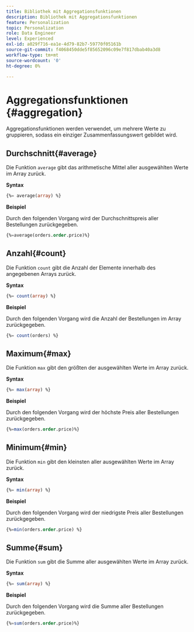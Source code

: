 ```yaml
---
title: Bibliothek mit Aggregationsfunktionen
description: Bibliothek mit Aggregationsfunktionen
feature: Personalization
topic: Personalization
role: Data Engineer
level: Experienced
exl-id: a029f716-ea1e-4d79-82b7-59770f05161b
source-git-commit: f4068450dde5f85652096c09e7f817dbab40a3d8
workflow-type: tm+mt
source-wordcount: '0'
ht-degree: 0%

---
```


# Aggregationsfunktionen {#aggregation}

Aggregationsfunktionen werden verwendet, um mehrere Werte zu gruppieren, sodass ein einziger Zusammenfassungswert gebildet wird.

## Durchschnitt{#average}

Die Funktion `average` gibt das arithmetische Mittel aller ausgewählten Werte im Array zurück.

**Syntax**

```sql
{%= average(array) %}
```

**Beispiel**

Durch den folgenden Vorgang wird der Durchschnittspreis aller Bestellungen zurückgegeben.

```sql
{%=average(orders.order.price)%}
```

## Anzahl{#count}

Die Funktion `count` gibt die Anzahl der Elemente innerhalb des angegebenen Arrays zurück.

**Syntax**

```sql
{%= count(array) %}
```

**Beispiel**

Durch den folgenden Vorgang wird die Anzahl der Bestellungen im Array zurückgegeben.

```sql
{%= count(orders) %}
```

## Maximum{#max}

Die Funktion `max` gibt den größten der ausgewählten Werte im Array zurück.

**Syntax**

```sql
{%= max(array) %}
```

**Beispiel**

Durch den folgenden Vorgang wird der höchste Preis aller Bestellungen zurückgegeben.

```sql
{%=max(orders.order.price)%}
```

## Minimum{#min}

Die Funktion `min` gibt den kleinsten aller ausgewählten Werte im Array zurück.

**Syntax**

```sql
{%= min(array) %}
```

**Beispiel**

Durch den folgenden Vorgang wird der niedrigste Preis aller Bestellungen zurückgegeben.

```sql
{%=min(orders.order.price) %}
```

## Summe{#sum}

Die Funktion `sum` gibt die Summe aller ausgewählten Werte im Array zurück.

**Syntax**

```sql
{%= sum(array) %}
```

**Beispiel**

Durch den folgenden Vorgang wird die Summe aller Bestellungen zurückgegeben.

```sql
{%=sum(orders.order.price)%}
```
